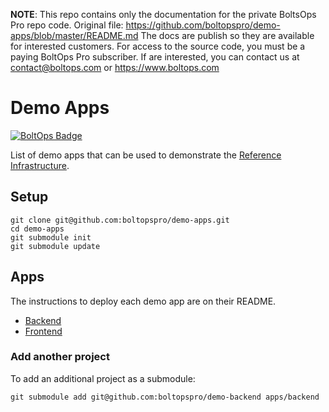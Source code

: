 <!-- note marker start -->
**NOTE**: This repo contains only the documentation for the private BoltsOps Pro repo code.
Original file: https://github.com/boltopspro/demo-apps/blob/master/README.md
The docs are publish so they are available for interested customers.
For access to the source code, you must be a paying BoltOps Pro subscriber.
If are interested, you can contact us at contact@boltops.com or https://www.boltops.com

<!-- note marker end -->

# Demo Apps

[![BoltOps Badge](https://img.boltops.com/boltops/badges/boltops-badge.png)](https://www.boltops.com)

List of demo apps that can be used to demonstrate the [Reference Infrastructure](https://github.com/boltopspro-docs/reference-infrastructure).

## Setup

    git clone git@github.com:boltopspro/demo-apps.git
    cd demo-apps
    git submodule init
    git submodule update

## Apps

The instructions to deploy each demo app are on their README.

* [Backend](https://github.com/boltopspro-docs/demo-backend)
* [Frontend](https://github.com/boltopspro-docs/demo-frontend)

### Add another project

To add an additional project as a submodule:

    git submodule add git@github.com:boltopspro/demo-backend apps/backend
